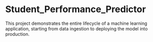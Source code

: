 # Student_Performance_Predictor
This project demonstrates the entire lifecycle of a machine learning application, starting from data ingestion to deploying the model into production.
